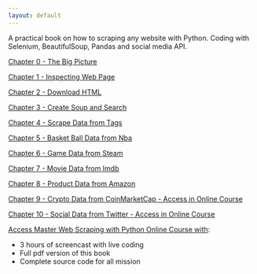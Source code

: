 ```yaml
---
layout: default
---
```


A practical book on how to scraping any website with Python. Coding with
Selenium, BeautifulSoup, Pandas and social media API.  

  
[Chapter 0 - The Big Picture](book/the-big-picture.html)  

[Chapter 1 - Inspecting Web Page](book/inspecting.html)  

[Chapter 2 - Download HTML](book/download-html.html)  

[Chapter 3 - Create Soup and Search](book/create-soup-and-search.html)  

[Chapter 4 - Scrape Data from Tags](book/scrape-data-from-tag.html)  
  
[Chapter 5 - Basket Ball Data from Nba](book/project1-basketball-data-from-nba.html)  

[Chapter 6 - Game Data from Steam](book/project2-game-data-from-steam.html)  

[Chapter 7 - Movie Data from Imdb](book/project3-movie-data-from-imdb.html)  

[Chapter 8 - Product Data from Amazon](book/project4-product-data-from-amazon.html)

[Chapter 9 - Crypto Data from CoinMarketCap - Access in Online Course](https://www.udemy.com/course/python-master-web-scraping-course-doing-20-real-projects/?couponCode=MASTERWEBSCRAPING2)  

[Chapter 10 - Social Data from Twitter - Access in Online Course ](https://www.udemy.com/course/python-master-web-scraping-course-doing-20-real-projects/?couponCode=MASTERWEBSCRAPING2)  

[Access Master Web Scraping with Python Online Course with](https://www.udemy.com/course/python-master-web-scraping-course-doing-20-real-projects/?couponCode=MASTERWEBSCRAPING2):  
* 3 hours of screencast with live coding  
* Full pdf version of this book  
* Complete source code for all mission  

<!-- hi, I am Tan Pham.

I write tech books and create online courses. All of my books and courses follow principles :  

* Start from beginner, step by step style
* Focus on practical and code skill
* Make thing as simple as possible
* Working with real life projects
* Explained in short, clear and simple way with graph, image and code example -->